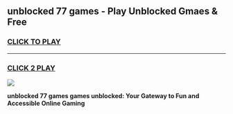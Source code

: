 
## unblocked 77 games - Play Unblocked Gmaes & Free
<h3>
<a href="https://news.freeplayer.one?title=unblocked_77_games&ref=23F">CLICK TO PLAY</a></h3>
<hr>

<h3>
<a href="https://news.freeplayer.one?title=unblocked_77_games&ref=23F">CLICK 2 PLAY</a>
  
</h3>

<a href="https://news.freeplayer.one?title=unblocked_77_games&ref=23F/"><img src="https://clearcache.store/games.png"></a>


**unblocked 77 games games unblocked: Your Gateway to Fun and Accessible Online Gaming**
